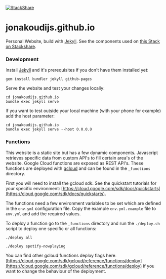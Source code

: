 [![StackShare](https://img.shields.io/badge/tech-stack-0690fa.svg?style=flat)](https://stackshare.io/jona/jona-io)

# jonakoudijs.github.io

Personal Website, build with [Jekyll](https://jekyllrb.com). See the components used on [this Stack on Stackshare](https://stackshare.io/jona/jona-io).

### Development

Install [Jekyll](https://jekyllrb.com) and it's prerequisites if you don't have them installed yet:
```
gem install bundler jekyll github-pages
```
Serve the website and test your changes locally:
```
cd jonakoudijs.github.io
bundle exec jekyll serve
```
If you want to test outside your local machine (with your phone for example) add the host parameter:
```
cd jonakoudijs.github.io
bundle exec jekyll serve --host 0.0.0.0
```

### Functions

This website is a static site but has a few dynamic components. Javascript retrieves specific data from custom API's to fill certain area's of the website.
Google Cloud functions are exposed as REST API's. These functions are deployed with [gcloud](https://cloud.google.com/functions/docs/quickstart) and can be found in the `_functions` directory.

First you will need to install the gcloud sdk. See the quickstart tutorials for your specific environment: [https://cloud.google.com/sdk/docs/quickstarts](https://cloud.google.com/sdk/docs/quickstarts).

The functions need a few environment variables to be set which are defined in the `env.yml` configuration file. Copy the example `env.yml.example` file to `env.yml` and
add the required values.

To deploy a function go to the `_functions` directory and run the `./deploy.sh` script to deploy one specific or all functions:
```
./deploy all
```
```
./deploy spotify-nowplaying
```
You can find other gcloud functions deploy flags here: [https://cloud.google.com/sdk/gcloud/reference/functions/deploy](https://cloud.google.com/sdk/gcloud/reference/functions/deploy) if you want to change the behaviour of the deployment.

